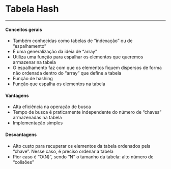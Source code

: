 # Tabela Hash
---

#### Conceitos gerais
* Também conhecidas como tabelas de “indexação” ou de
“espalhamento”
* É uma generalização da ideia de “array”
* Utiliza uma função para espalhar os elementos que queremos
armazenar na tabela
* O espalhamento faz com que os elementos fiquem dispersos de
forma não ordenada dentro do “array” que define a tabela
* Função de hashing
* Função que espalha os elementos na tabela

#### Vantagens
* Alta eficiência na operação de busca
* Tempo de busca é praticamente independente do número de
“chaves” armazenadas na tabela
* Implementação simples

#### Desvantagens
* Alto custo para recuperar os elementos da tabela ordenados
pela “chave”. Nesse caso, é preciso ordenar a tabela
* Pior caso é “O(N)”, sendo “N” o tamanho da tabela: alto número
de “colisões”